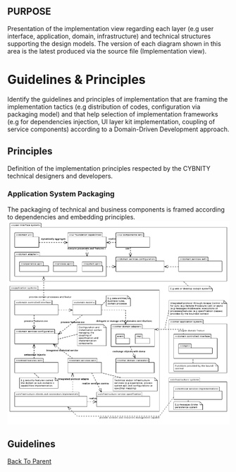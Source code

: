 ## PURPOSE
Presentation of the implementation view regarding each layer (e.g user interface, application, domain, infrastructure) and technical structures supporting the design models.
The version of each diagram shown in this area is the latest produced via the source file (Implementation view).

# Guidelines & Principles
Identify the guidelines and principles of implementation that are framing the implementation tactics (e.g distribution of codes, configuration via packaging model) and that help selection of implementation frameworks (e.g for dependencies injection, UI layer kit implementation, coupling of service components) according to a Domain-Driven Development approach.

## Principles
Definition of the implementation principles respected by the CYBNITY technical designers and developers.
### Application System Packaging
The packaging of technical and business components is framed according to dependencies and embedding principles.
![image](Application_system_packaging_principle.PNG)

## Guidelines

[Back To Parent](../)

